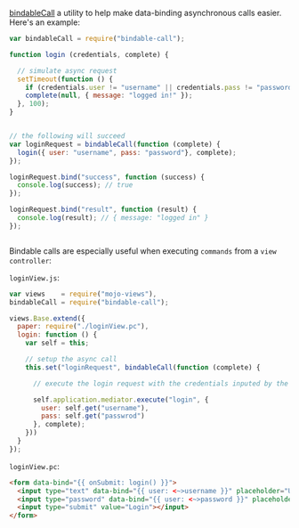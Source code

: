 [bindableCall](https://github.com/classdojo/bindable-call) a utility to help make data-binding asynchronous calls easier. Here's an example:

```javascript
var bindableCall = require("bindable-call");

function login (credentials, complete) {

  // simulate async request
  setTimeout(function () {
    if (credentials.user != "username" || credentials.pass != "password") return complete(new Error("unauthorized"));
    complete(null, { message: "logged in!" });
  }, 100);
}


// the following will succeed
var loginRequest = bindableCall(function (complete) {
  login({ user: "username", pass: "password"}, complete);
});

loginRequest.bind("success", function (success) {
  console.log(success); // true
});

loginRequest.bind("result", function (result) {
  console.log(result); // { message: "logged in" }
});



```


Bindable calls are especially useful when executing `commands` from a `view controller`: 


`loginView.js`:

```javascript
var views    = require("mojo-views"),
bindableCall = require("bindable-call");

views.Base.extend({
  paper: require("./loginView.pc"),
  login: function () {
    var self = this;

    // setup the async call
    this.set("loginRequest", bindableCall(function (complete) {

      // execute the login request with the credentials inputed by the user

      self.application.mediator.execute("login", {
        user: self.get("username"),
        pass: self.get("passwrod")
      }, complete);
    }))
  }
});
```

`loginView.pc`:

```html
<form data-bind="{{ onSubmit: login() }}">
  <input type="text" data-bind="{{ user: <~>username }}" placeholder="Username"></input>
  <input type="password" data-bind="{{ user: <~>password }}" placeholder="Password"></input>
  <input type="submit" value="Login"></input>
</form>
```